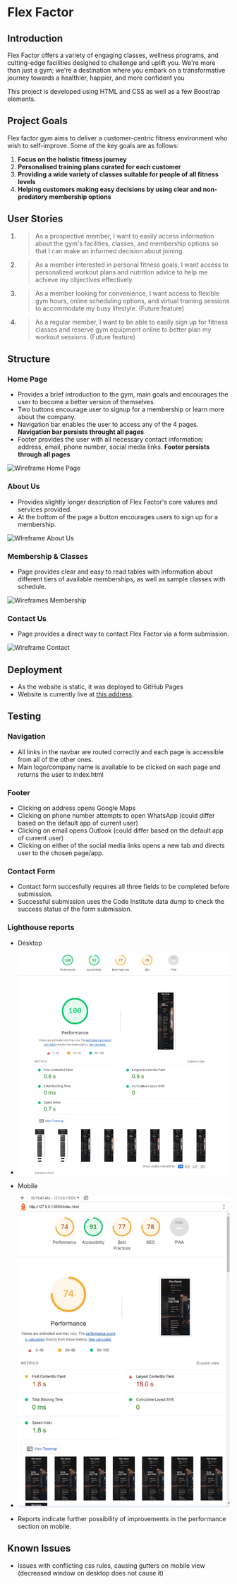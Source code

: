 # Flex Factor

## Introduction
Flex Factor offers a variety of engaging classes, wellness programs, and cutting-edge facilities designed to challenge and uplift you. We're more than just a gym; we're a destination where you embark on a transformative journey towards a healthier, happier, and more confident you

This project is developed using HTML and CSS as well as a few Boostrap elements.

## Project Goals
Flex factor gym aims to deliver a customer-centric fitness environment who wish to self-improve.
Some of the key goals are as follows:
1. **Focus on the holistic fitness journey**
2. **Personalised training plans curated for each customer**
3. **Providing a wide variety of classes suitable for people of all fitness levels**
4. **Helping customers making easy decisions by using clear and non-predatory membership options**
## User Stories
1. >As a prospective member, I want to easily access information about the gym's facilities, classes, and membership options so that I can make an informed decision about joining.
2. >As a member interested in personal fitness goals, I want access to personalized workout plans and nutrition advice to help me achieve my objectives effectively.
3. >As a member looking for convenience, I want access to flexible gym hours, online scheduling options, and virtual training sessions to accommodate my busy lifestyle. (Future feature)
4. >As a regular member, I want to be able to easily sign up for fitness classes and reserve gym equipment online to better plan my workout sessions. (Future feature)
## Structure
### Home Page
* Provides a brief introduction to the gym, main goals and encourages the user to become a better version of themselves.
* Two buttons encourage user to signup for a membership or learn more about the company.
* Navigation bar enables the user to access any of the 4 pages. **Navigation bar persists throught all pages**
* Footer provides the user with all necessary contact information: address, email, phone number, social media links. **Footer persists through all pages**

![Wireframe Home Page](https://github.com/TailorBird93/Flex-Factor/assets/99030950/6e2789ca-d372-4fbd-a32d-4193989f54b1)

### About Us
* Provides slightly longer description of Flex Factor's core valures and services provided.
* At the bottom of the page a button encourages users to sign up for a membership.

![WIreframe About Us ](https://github.com/TailorBird93/Flex-Factor/assets/99030950/c9c06254-5d35-403c-887b-ffebab8dd236)


### Membership & Classes
* Page provides clear and easy to read tables with information about different tiers of available memberships, as well as sample classes with schedule.

 ![Wireframes Membership](https://github.com/TailorBird93/Flex-Factor/assets/99030950/a205ed85-03f2-4bab-b6d5-e34daa9434ca)
 
### Contact Us
* Page provides a direct way to contact Flex Factor via a form submission.

![Wireframe Contact](https://github.com/TailorBird93/Flex-Factor/assets/99030950/4090991e-3b1c-4698-9dad-a3b0a957fa93)
  

## Deployment
* As the website is static, it was deployed to GitHub Pages
* Website is currently live at [this address](https://tailorbird93.github.io/Flex-Factor/).

## Testing
### Navigation
* All links in the navbar are routed correctly and each page is accessible from all of the other ones.
* Main logo/company name is available to be clicked on each page and returns the user to index.html
### Footer 
* Clicking on address opens Google Maps
* Clicking on phone number attempts to open WhatsApp (could differ based on the default app of current user)
* Clicking on email opens Outlook (could differ based on the default app of current user)
* Clicking on either of the social media links opens a new tab and directs user to the chosen page/app.

### Contact Form
* Contact form succesfully requires all three fields to be completed before submission.
* Successful submission uses the Code Institute data dump to check the success status of the form submission.

### Lighthouse reports
* Desktop 
* ![Lighthouse desktop report](Lighthouse.jpg)
* Mobile 
* ![Lighthouse mobile report](<Lighthouse mobile.jpg>)

* Reports indicate further possibility of improvements in the performance section on mobile.

## Known Issues
* Issues with conflicting css rules, causing gutters on mobile view (decreased window on desktop does not cause it)